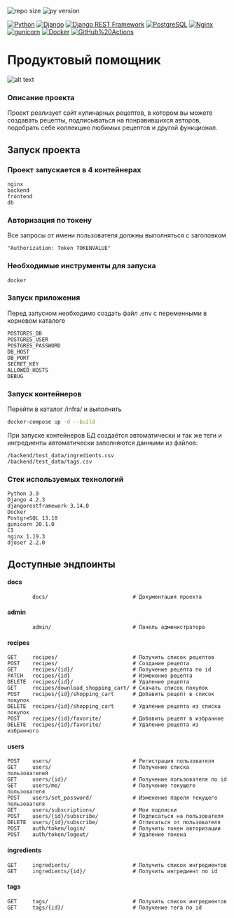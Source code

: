 ![repo size](https://img.shields.io/github/repo-size/foxygen-d/cat_charity_fund)
![py version](https://img.shields.io/pypi/pyversions/3)

[![Python](https://img.shields.io/badge/-Python-464646?style=flat&logo=Python&logoColor=56C0C0&color=008080)](https://www.python.org/)
[![Django](https://img.shields.io/badge/-Django-464646?style=flat&logo=Django&logoColor=56C0C0&color=008080)](https://www.djangoproject.com/)
[![Django REST Framework](https://img.shields.io/badge/-Django%20REST%20Framework-464646?style=flat&logo=Django%20REST%20Framework&logoColor=56C0C0&color=008080)](https://www.django-rest-framework.org/)
[![PostgreSQL](https://img.shields.io/badge/-PostgreSQL-464646?style=flat&logo=PostgreSQL&logoColor=56C0C0&color=008080)](https://www.postgresql.org/)
[![Nginx](https://img.shields.io/badge/-NGINX-464646?style=flat&logo=NGINX&logoColor=56C0C0&color=008080)](https://nginx.org/ru/)
[![gunicorn](https://img.shields.io/badge/-gunicorn-464646?style=flat&logo=gunicorn&logoColor=56C0C0&color=008080)](https://gunicorn.org/)
[![Docker](https://img.shields.io/badge/-Docker-464646?style=flat&logo=Docker&logoColor=56C0C0&color=008080)](https://www.docker.com/)
[![GitHub%20Actions](https://img.shields.io/badge/-GitHub%20Actions-464646?style=flat&logo=GitHub%20actions&logoColor=56C0C0&color=008080)](https://github.com/features/actions)

# Продуктовый помощник

![alt text](https://pictures.s3.yandex.net/resources/S16_01_1692340098.png)

### Описание проекта

Проект реализует сайт кулинарных рецептов,
в котором вы можете создавать рецепты, подписываться на понравившихся
авторов, подобрать себе коллекцию любимых рецептов и другой функционал.



## Запуск проекта


### Проект запускается в 4 контейнерах

    nginx
    backend
    frontend
    db

### Авторизация по токену

Все запросы от имени пользователя должны выполняться с заголовком

    "Authorization: Token TOKENVALUE"

### Необходимые инструменты для запуска

    docker

### Запуск приложения

Перед запуском необходимо создать файл .env с переменными в
корневом каталоге

    POSTGRES_DB
    POSTGRES_USER
    POSTGRES_PASSWORD
    DB_HOST
    DB_PORT
    SECRET_KEY
    ALLOWED_HOSTS
    DEBUG

### Запуск контейнеров

Перейти в каталог /infra/ и выполнить

```bash
docker-compose up -d --build
```

При запуске контейнеров БД создаётся автоматически и так же теги и
ингредиенты автоматически заполняются данными из файлов:

    /backend/test_data/ingredients.csv
    /backend/test_data/tags.csv


### Стек используемых технологий

    Python 3.9
    Django 4.2.3
    djangorestframework 3.14.0
    Docker
    PostgreSQL 13.10
    gunicorn 20.1.0
    CI
    nginx 1.19.3
    djoser 2.2.0

## Доступные эндпоинты

#### docs

            docs/                           # Документация проекта

#### admin

            admin/                          # Панель администратора

#### recipes

    GET     recipes/                        # Получить список рецептов
    POST    recipes/                        # Создание рецепта
    GET     recipes/{id}/                   # Получение рецепта по id
    PATCH   recipes/{id}                    # Изменение рецепта
    DELETE  recipes/{id}/                   # Удаление рецепта
    GET     recipes/download_shopping_cart/ # Скачать список покупок
    POST    recipes/{id}/shopping_cart      # Добавить рецепт в список покупок
    DELETE  recipes/{id}/shopping_cart      # Удаление рецепта из списка покупок
    POST    recipes/{id}/favorite/          # Добавить рецепт в избранное
    DELETE  recipes/{id}/favorite/          # Удаление рецепта из избранного

#### users

    POST    users/                          # Регистрация пользователя
    GET     users/                          # Получение списка пользователей
    GET     users/{id}/                     # Получение пользователя по id
    GET     users/me/                       # Получение текущего пользователя
    POST    users/set_password/             # Изменение пароля текущего пользователя
    GET     users/subscriptions/            # Мои подписки
    POST    users/{id}/subscribe/           # Подписаться на пользователя
    DELETE  users/{id}/subscribe/           # Отписаться от пользователя
    POST    auth/token/login/               # Получить токен авторизации
    POST    auth/token/logout/              # Удаление токена

#### ingredients

    GET     ingredients/                    # Получить список ингредиентов
    GET     ingredients/{id}/               # Получить ингредиент по id

#### tags

    GET     tags/                           # Получить список ингредиентов
    GET     tags/{id}/                      # Получение тега по id
